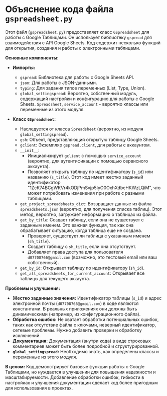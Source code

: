 # Объяснение кода файла `gspreadsheet.py`

Этот файл (`gspreadsheet.py`) предоставляет класс `GSpreadsheet` для работы с Google Таблицами. Он использует библиотеку `gspread` для взаимодействия с API Google Sheets.  Код содержит несколько функций для открытия, создания и работы с электронными таблицами.

**Основные компоненты:**

* **Импорты:**
    * `gspread`: Библиотека для работы с Google Sheets API.
    * `json`: Для работы с JSON-данными.
    * `typing`: Для задания типов переменных (List, Type, Union).
    * `global_settingspread`: Вероятно, собственный модуль, содержащий настройки и конфигурацию для работы с Google Sheets.  `Spreadsheet`, `service_account` - вероятно классы или переменные из этого модуля.

* **Класс `GSpreadsheet`:**
    * Наследуется от класса `Spreadsheet` (вероятно, из модуля `global_settingspread`).
    * `gsh`: Объект, представляющий открытую таблицу Google Sheets.
    * `gclient`: Экземпляр `gspread.client`, для работы с аккаунтом.
    * `__init__`:
        * Инициализирует `gclient` с помощью `service_account` (вероятно, для аутентификации с помощью сервисного аккаунта).
        * Позволяет открыть таблицу по идентификатору (`s_id`) или названию (`s_title`).  Этот код имеет жестко заданный идентификатор "1ZcK74BCgWKVr4kODjPmSvjp5IyO0OxhXdbeHKWzLQiM", что может потребовать изменения при работе с разными таблицами.
    * `get_project_spreadsheets_dict`: Возвращает данные из файла `spreadsheets.json` (вероятно, для получения списка таблиц).  Этот метод, вероятно, загружает информацию о таблицах из файла.
    * `get_by_title`: Создает таблицу, если она не существует с заданным именем. Это важная функция, так как она обрабатывает ситуацию, когда таблица еще не создана.
        * Проверяет, существует ли таблица с указанным именем (`sh_title`).
        * Создает таблицу с `sh_title`, если она отсутствует.
        * Добавляет права доступа для пользователя `d07708766@gmail.com` (возможно, это тестовый email или ваш собственный).
    * `get_by_id`: Открывает таблицу по идентификатору (`sh_id`).
    * `get_all_spreadsheets_for_current_account`: Открывает все таблицы для текущего аккаунта.

**Проблемы и улучшения:**

* **Жестко заданные значения:**  Идентификатор таблицы (`s_id`) и адрес электронной почты (`d07708766@gmail.com`) в коде являются константами.  В реальных приложениях они должны быть динамическими (например, из конфигурационного файла).
* **Обработка ошибок:** Не хватает обработки потенциальных ошибок, таких как отсутствие файла с ключами, неверный идентификатор, сетевые проблемы.  Нужно добавить проверки и обработку исключений.
* **Документация:** Документация (внутри кода) в виде строковых комментариев может быть более подробной и структурированной.
* **`global_settingspread`:**  Необходимо знать, как определены классы и переменные из этого модуля.


**В целом:**  Код демонстрирует базовые функции работы с Google Таблицами, но нуждается в улучшении для повышения надежности и масштабируемости. Добавление обработки ошибок, гибкости в настройках и улучшения документации сделает код более пригодным для использования в проектах.